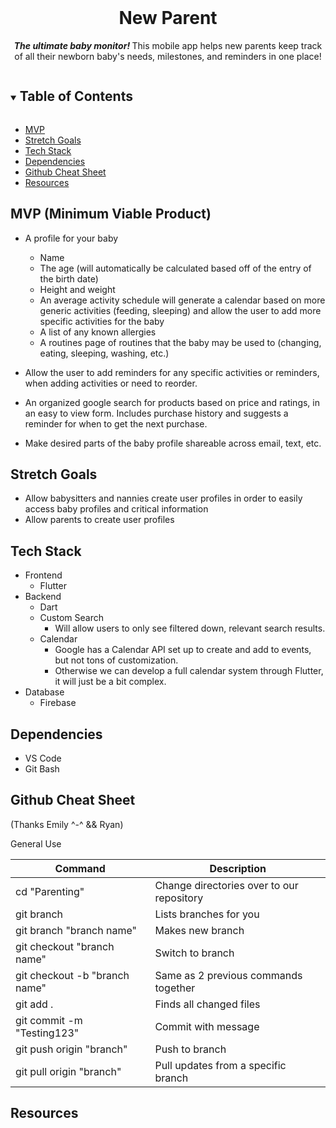 <!-- PROJECT LOGO -->
<br />
<p align="center">
  <h1 align="center"><strong>New Parent</strong></h1>

  <p align="center">
  <strong><em>The ultimate baby monitor! </em></strong>This mobile app helps new parents keep track of all their newborn baby's needs, milestones, and reminders in one place!
  <br>
  </p>
</p>



<!-- TABLE OF CONTENTS -->
<details open="open">
  <summary><h2 style="display: inline-block">Table of Contents</h2></summary>
  <ul>
    <li><a href="#mvp-minimum-viable-product">MVP</a></li>
    <li><a href="#stretch-goals">Stretch Goals</a></li>
    <li><a href="#tech-stack">Tech Stack</a></li>
    <li><a href="#dependencies">Dependencies</a></li>
    <li><a href="#github-cheat-sheet">Github Cheat Sheet</a></li>
    <li><a href="#resources">Resources</a></li>
  </ul>
</details>



<!-- ABOUT THE PROJECT -->
## MVP (Minimum Viable Product)
- A profile for your baby 
  - Name
  - The age (will automatically be calculated based off of the entry of the birth date)
  - Height and weight
  - An average activity schedule will generate a calendar based on more generic activities (feeding, sleeping) and allow the user 
    to  add more specific activities for the baby
  - A list of any known allergies
  - A routines page of routines that the baby may be used to (changing, eating, sleeping, washing, etc.)

- Allow the user to add reminders for any specific activities or reminders, when adding activities or need to reorder.
- An organized google search for products based on price and ratings, in an easy to view form. Includes purchase history and 
  suggests a reminder for when to get the next purchase.
- Make desired parts of the baby profile shareable across email, text, etc.

## Stretch Goals
- Allow babysitters and nannies create user profiles in order to easily access baby profiles and critical information
- Allow parents to create user profiles

## Tech Stack
- Frontend
  - Flutter
- Backend
  - Dart
  - Custom Search
    - Will allow users to only see filtered down, relevant search results.
  - Calendar
    - Google has a Calendar API set up to create and add to events, but not tons of customization.
    - Otherwise we can develop a full calendar system through Flutter, it will just be a bit complex.
- Database
  - Firebase

## Dependencies
- VS Code
- Git Bash

## Github Cheat Sheet
(Thanks Emily ^-^ && Ryan)

General Use

| Command | Description |
| ------ | ------ |
| cd "Parenting" | Change directories over to our repository |
| git branch | Lists branches for you |
| git branch "branch name" | Makes new branch |
| git checkout "branch name" | Switch to branch |
| git checkout -b "branch name" | Same as 2 previous commands together |
| git add . | Finds all changed files |
| git commit -m "Testing123" | Commit with message |
| git push origin "branch" | Push to branch |
| git pull origin "branch" | Pull updates from a specific branch |

## Resources



